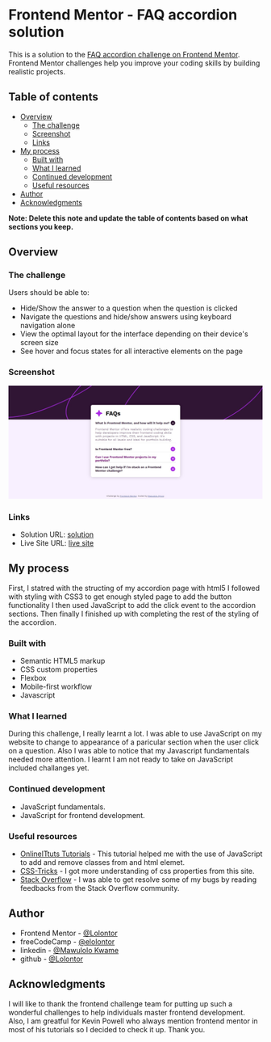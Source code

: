 # Frontend Mentor - FAQ accordion solution

This is a solution to the [FAQ accordion challenge on Frontend Mentor](https://www.frontendmentor.io/challenges/faq-accordion-wyfFdeBwBz). Frontend Mentor challenges help you improve your coding skills by building realistic projects. 

## Table of contents

- [Overview](#overview)
  - [The challenge](#the-challenge)
  - [Screenshot](#screenshot)
  - [Links](#links)
- [My process](#my-process)
  - [Built with](#built-with)
  - [What I learned](#what-i-learned)
  - [Continued development](#continued-development)
  - [Useful resources](#useful-resources)
- [Author](#author)
- [Acknowledgments](#acknowledgments)

**Note: Delete this note and update the table of contents based on what sections you keep.**

## Overview

### The challenge

Users should be able to:

- Hide/Show the answer to a question when the question is clicked
- Navigate the questions and hide/show answers using keyboard navigation alone
- View the optimal layout for the interface depending on their device's screen size
- See hover and focus states for all interactive elements on the page

### Screenshot

![](./screenshot/screenshot.jpg)


### Links

- Solution URL: [solution](https://www.frontendmentor.io/solutions/faq-accordion-main-60Bol29nMO)
- Live Site URL: [live site](https://lolontor.github.io/faq-accordion-main/)

## My process
First, I statred with the structing of my accordion page with html5 
I followed with styling with CSS3 to get enough styled page to add the button functionality
I then used JavaScript to add the click event to the accordion sections.
Then finally I finished up with completing the rest of the styling of the accordion.

### Built with

- Semantic HTML5 markup
- CSS custom properties
- Flexbox
- Mobile-first workflow
- Javascript


### What I learned
During this challenge, I really learnt a lot. I was able to use JavaScript on my website to change to appearance of a paricular section when the user click on a question. Also I was able to notice that my Javascript fundamentals needed more attention. I learnt I am not ready to take on JavaScript included challanges yet.


### Continued development

- JavaScript fundamentals.
- JavaScript for frontend development.


### Useful resources

- [OnlinelTtuts Tutorials](https://www.youtube.com/@OnlinelTtuts) - This tutorial helped me with the use of JavaScript to add and remove classes from and html elemet.
- [CSS-Tricks](https://www.css-tricks.com) - I got more understanding of css properties from this site.
- [Stack Overflow](https://www.stackoverflow.com) - I was able to get resolve some of my bugs by reading feedbacks from the Stack Overflow community.


## Author

- Frontend Mentor - [@Lolontor](https://www.frontendmentor.io/profile/Lolontor)
- freeCodeCamp - [@elolontor](https://www.freecodecamp.org/elolontor)
- linkedin - [@Mawulolo Kwame](https://www.linkedin.com/in/mawulolo-kwame-b54a171a1)
- github - [@Lolontor](https://github.com/Lolontor)



## Acknowledgments

I will like to thank the frontend challenge team for putting up such a wonderful challenges to help individuals master frontend development. Also, I am greatful for Kevin Powell who always mention frontend mentor in most of his tutorials so I decided to check it up. Thank you.


